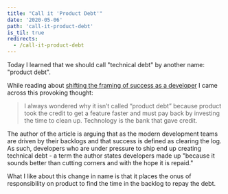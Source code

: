 ```yaml
---
title: "Call it 'Product Debt'"
date: '2020-05-06'
path: 'call-it-product-debt'
is_til: true
redirects:
  - /call-it-product-debt
---
```


Today I learned that we should call "technical debt" by another name: "product debt".

While reading about [shifting the framing of success as a developer](https://www.svese.de/impact-vs-backlog-frame-in-software-development) I came across this provoking thought:

> I always wondered why it isn’t called “product debt” because product took the credit to get a feature faster and must pay back by investing the time to clean up. Technology is the bank that gave credit.

The author of the article is arguing that as the modern development teams are driven by their backlogs and that success is defined as clearing the log. As such, developers who are under pressure to ship end up creating technical debt - a term the author states developers made up "because it sounds better than cutting corners and with the hope it is repaid."

What I like about this change in name is that it places the onus of responsibility on product to find the time in the backlog to repay the debt.
